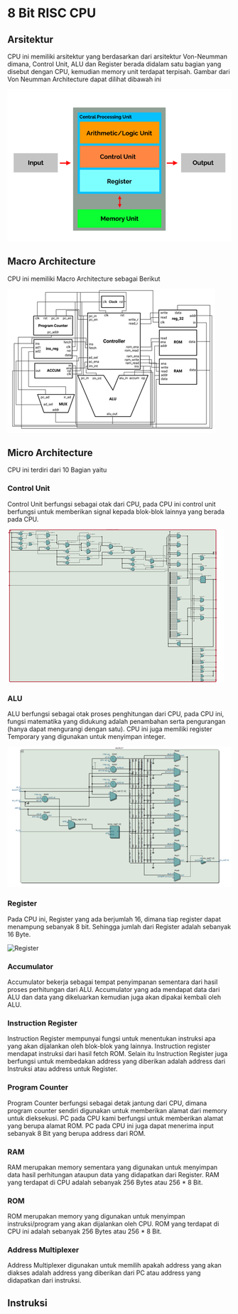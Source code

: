 # 8 Bit RISC CPU
## Arsitektur
CPU ini memiliki arsitektur yang berdasarkan dari arsitektur Von-Neumman dimana, Control Unit, ALU dan Register berada didalam satu bagian yang disebut dengan CPU, kemudian memory unit terdapat terpisah. Gambar dari Von Neumman Architecture dapat dilihat dibawah ini

![Von-Neumann](https://github.com/ando-hunterz/8-Bit-CPU/blob/master/github_assets/Von_Neumann.png)

## Macro Architecture
CPU ini memiliki Macro Architecture sebagai Berikut

![Macro Architecture](https://github.com/ando-hunterz/8-Bit-CPU/blob/master/github_assets/TopDownView.png)

## Micro Architecture
CPU ini terdiri dari 10 Bagian yaitu

### Control Unit
Control Unit berfungsi sebagai otak dari CPU, pada CPU ini control unit berfungsi untuk memberikan signal kepada blok-blok lainnya yang berada pada CPU.

![Control Unit](https://github.com/ando-hunterz/8-Bit-CPU/blob/master/github_assets/Controller.png)

### ALU 
ALU berfungsi sebagai otak proses penghitungan dari CPU, pada CPU ini, fungsi matematika yang didukung adalah penambahan serta pengurangan (hanya dapat mengurangi dengan satu). CPU ini juga memiliki register Temporary yang digunakan untuk menyimpan integer.

![ALU](https://github.com/ando-hunterz/8-Bit-CPU/blob/master/github_assets/ALU.png)

### Register
Pada CPU ini, Register yang ada berjumlah 16, dimana tiap register dapat menampung sebanyak 8 bit. Sehingga jumlah dari Register adalah sebanyak 16 Byte.

![Register](github_assets/Register)

### Accumulator
Accumulator bekerja sebagai tempat penyimpanan sementara dari hasil proses perhitungan dari ALU. Accumulator yang ada mendapat data dari ALU dan data yang dikeluarkan kemudian juga akan dipakai kembali oleh ALU.

### Instruction Register
Instruction Register mempunyai fungsi untuk menentukan instruksi apa yang akan dijalankan oleh blok-blok yang lainnya. Instruction register mendapat instruksi dari hasil fetch ROM. Selain itu Instruction Register juga berfungsi untuk membedakan address yang diberikan adalah address dari Instruksi atau address untuk Register.

### Program Counter
Program Counter berfungsi sebagai detak jantung dari CPU, dimana program counter sendiri digunakan untuk memberikan alamat dari memory untuk dieksekusi. PC pada CPU kami berfungsi untuk memberikan alamat yang berupa alamat ROM. PC pada CPU ini juga dapat menerima input sebanyak 8 Bit yang berupa address dari ROM.

### RAM
RAM merupakan memory sementara yang digunakan untuk menyimpan data hasil perhitungan ataupun data yang didapatkan dari Register. RAM yang terdapat di CPU adalah sebanyak 256 Bytes atau 256 * 8 Bit.

### ROM
ROM merupakan memory yang digunakan untuk menyimpan instruksi/program yang akan dijalankan oleh CPU. ROM yang terdapat di CPU ini adalah sebanyak 256 Bytes atau 256 * 8 Bit.

### Address Multiplexer
Address Multiplexer digunakan untuk memilih apakah address yang akan diakses adalah address yang diberikan dari PC atau address yang didapatkan dari instruksi. 

## Instruksi

